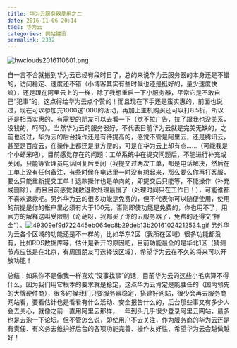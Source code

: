 ```yaml
---
title: 华为云服务器使用之二
date: 2016-11-06 20:14
tags: 华为云
categories: 网站建设
permalink: 2332
---
```


![hwclouds2016110601.png][1]


自一言不合就搬到华为云已经有段时日了，总的来说华为云服务器的本身还是不错的，访问稳定、速度还不错（小博客其实有些时候也还是挺好的，量少速度快嘛），还是跟在阿里云上的一样，除了我想重启一下小服务器，平常它是不敢自己“犯事”的，这点得给华为云点个赞的！而且现在下手还是蛮实惠的，前面也说过，现在可以参加充1000送1000的活动，再加上主机购买还可以打8.5折，所以还是相当实惠的，有需要的朋友可以去看一下（觉不拉广告，拉了跟我也没关系，没钱的，呵呵）。当然华为云的服务器好，不代表目前华为云就是完美无缺的，之前也说过，华为云的后台操作还是有待提高的，感觉不管是阿里云，还是腾讯云，甚至是百度云，在操作上都还是挺方便的，可是在华为云上却有点……（可能我是个小虾米吧），目前感觉存在的问题：工单系统中在提交问题后，不能进行补充或关闭，只能等管理员电话回复后关闭（我提交过两次工单，都是电话解决，然后在工单上没有任何备注，有些时候在电话里一时没有想起来，那么要么你再打客服，要么只能重新提交工单！退款操作也是单向的，即提交后只能等，不能操作（补充或删除），而且目前感觉就数退款处理最慢了（处理时间只在工作日！），可能谁都不喜欢退款吧。<!--more-->另外华为云的很多功能是免费的，但不代表你可以随便使用，使用的前提是你的帐户里必须有大于100元，否则即使功能是免费的，你也用不了，用官方的解释这叫受限制（奇葩呀，我都买了你的云服务器了，免费的还得交“押金”）。![49309ef9d722445eb064ec8b29deb13b20161024212534.gif][2]
另外华为云各个区域的功能还是不一样的，比如华东2区（我所在区域）很多功能都没有，比如RDS数据库等，估计是新开的原因吧，目前功能最全的是华北1区（猜测节点应该是在北京，有周围朋友可选择该区域），希望华为云在不久的将来可以开放功能！


  [1]: https://uu126.cn/usr/uploads/2016/11/3718319359.png
  [2]: https://uu126.cn/usr/uploads/2016/11/2823849381.gif
总结：如果你不是像我一样喜欢“没事找事”的话，目前华为云的这些小毛病算不得什么，因为我们用它根本的要求就是稳定，这点华为云肯定是能胜任的（国内领先的大牌硬件商），很多时候我们只要服务器稳定，搭建好网站，很少会再去服务商网站看，要看估计也是看看有什么活动、安全报告什么的，后台那些事又有多少人会去关心，就像之前一直用阿里云那样，一年到头几乎很少登录阿里云网站，最多也是去泡一下论坛。但不管怎么说，即使用户不去关注，作为服务商的华为云还是有责任、有义务去维护好后台的各项功能完善、操作友好性，希望华为云会越做越好！